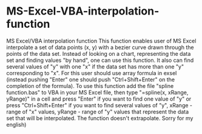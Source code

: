 # MS-Excel-VBA-interpolation-function
MS Excel/VBA interpolation function
This function enables user of MS Excel interpolate a set of data points (x, y) with a bezier curve drawn through the points of the data set. Instead of looking on a chart, representing the data set and finding values "by hand", one can use this function. It also can find several values of "y" with one "x" if the data set has more than one "y" corresponding to "x". For this user should use array formula in exsel (instead pushing "Enter" one should push "Ctrl+Shift+Enter" on the completion of the formula).
To use this function add the file "spline function.bas" to VBA in your MS Excel file, then type "=spline(x, xRange, yRange)" in a cell and press "Enter" if you want to find one value of "y" or press "Ctrl+Shift+Enter" if you want to find several values of "y", xRange - range of "x" values, yRange - range of "y" values that represent the data set that will be interpolated.
The function doesn't extrapolate.
Sorry for my english)
